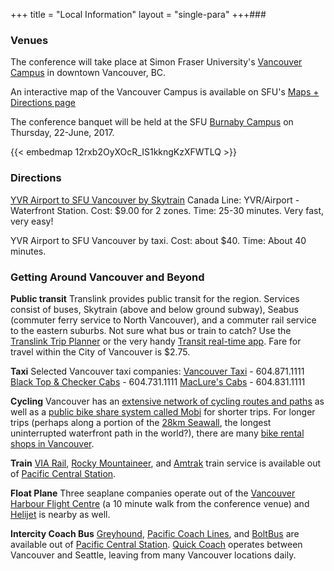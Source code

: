+++
title = "Local Information"
layout = "single-para"
+++###



### Venues

The conference will take place at Simon Fraser University's [Vancouver Campus](https://www.sfu.ca/campuses/vancouver.html) in downtown Vancouver, BC. 

An interactive map of the Vancouver Campus is available on SFU's [Maps + Directions page](https://www.sfu.ca/campuses/maps-and-directions/vancouver-map.html)

The conference banquet will be held at the SFU [Burnaby Campus](https://www.sfu.ca/campuses/burnaby.html) on Thursday, 22-June, 2017.

{{< embedmap 12rxb2OyXOcR_IS1kkngKzXFWTLQ >}}

### Directions

[YVR Airport to SFU Vancouver by Skytrain](https://www.google.ca/maps/dir/YVR-Airport,+Richmond,+BC/Harbour+Centre,+West+Hastings+Street,+Vancouver,+BC/@49.2392857,-123.1800167,13z/data=!3m1!4b1!4m14!4m13!1m5!1m1!1s0x54860b35cf6b5445:0xa4e577cdca813aa5!2m2!1d-123.1781014!2d49.1942659!1m5!1m1!1s0x548671786785c251:0xa13de85753959110!2m2!1d-123.1119349!2d49.2846966!3e3) Canada Line: YVR/Airport - Waterfront Station. Cost: $9.00 for 2 zones. Time: 25-30 minutes. Very fast, very easy! 

YVR Airport to SFU Vancouver by taxi. Cost: about $40. Time: About 40 minutes.

### Getting Around Vancouver and Beyond

**Public transit**
Translink provides public transit for the region. Services consist of buses, Skytrain (above and below ground subway), Seabus (commuter ferry service to North Vancouver), and a commuter rail service to the eastern suburbs. Not sure what bus or train to catch? Use the [Translink Trip Planner](http://tripplanning.translink.ca/) or the very handy [Transit real-time app](https://transitapp.com/). Fare for travel within the City of Vancouver is $2.75. 

**Taxi**
Selected Vancouver taxi companies:
[Vancouver Taxi](http://www.vancouvertaxi.cab/) - 604.871.1111
[Black Top & Checker Cabs](http://btccabs.ca/) - 604.731.1111
[MacLure's Cabs](https://www.maclurescabs.ca/) - 604.831.1111

**Cycling** 
Vancouver has an [extensive network of cycling routes and paths](http://vancouver.ca/streets-transportation/cycling-routes-maps-and-trip-planner.aspx) as well as a [public bike share system called Mobi](http://vancouver.ca/streets-transportation/public-bike-share-system.aspx) for shorter trips. For longer trips (perhaps along a portion of the [28km Seawall](http://vancouver.ca/parks-recreation-culture/seawall.aspx), the longest uninterrupted waterfront path in the world?), there are many [bike rental shops in Vancouver](https://www.google.ca/search?q=bike+rental+vancouver&oq=bike+rental+vancouver&aqs=chrome..69i57j0l5.4375j0j7&sourceid=chrome&ie=UTF-8#q=bike+rental+vancouver&rflfq=1&rlha=0&rllag=49279207,-123122149,2007&tbm=lcl&tbs=lrf:!2m1!1e2!2m1!1e3!3sEAE,lf:1,lf_ui:10&rlfi=hd:;si:;mv:!1m3!1d12538.449380626442!2d-123.12634154738771!3d49.284441572200585!3m2!1i1500!2i925!4f13.1;tbs:lrf:!2m1!1e2!2m1!1e3!3sEAE,lf:1,lf_ui:10). 

**Train**
[VIA Rail](http://www.viarail.ca/en), [Rocky Mountaineer](https://www.rockymountaineer.com/), and [Amtrak](https://www.amtrak.com/home) train service is available out of [Pacific Central Station](https://en.wikipedia.org/wiki/Pacific_Central_Station). 

**Float Plane**
Three seaplane companies operate out of the [Vancouver Harbour Flight Centre](http://vhfc.ca/) (a 10 minute walk from the conference venue) and [Helijet](http://helijet.com/) is nearby as well. 


**Intercity Coach Bus**
[Greyhound](https://www.greyhound.ca/), [Pacific Coach Lines](http://www.pacificcoach.com/), and [BoltBus](https://www.boltbus.com/) are available out of [Pacific Central Station](https://en.wikipedia.org/wiki/Pacific_Central_Station). [Quick Coach](http://www.quickcoach.com/) operates between Vancouver and Seattle, leaving from many Vancouver locations daily. 












